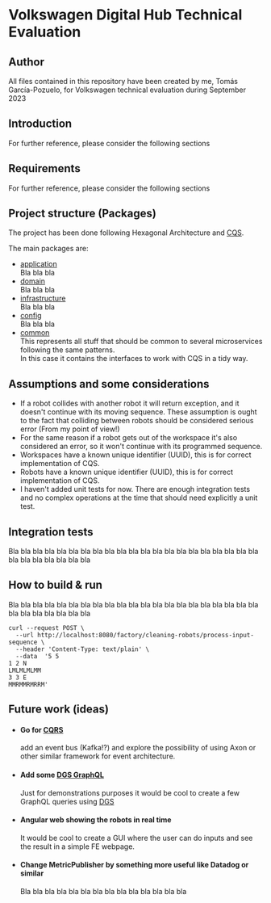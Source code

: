 # Volkswagen Digital Hub Technical Evaluation

## Author
All files contained in this repository have been created by me, Tomás García-Pozuelo, for Volkswagen technical evaluation during September 2023

## Introduction
For further reference, please consider the following sections

## Requirements
For further reference, please consider the following sections

## Project structure (Packages)
The project has been done following Hexagonal Architecture and [CQS](https://martinfowler.com/bliki/CommandQuerySeparation.html).

The main packages are:
- [application](src%2Fmain%2Fkotlin%2Fcom%2Fvolkswagen%2Ftechchallenge%2Fapplication)
  <br /> Bla bla bla
- [domain](src%2Fmain%2Fkotlin%2Fcom%2Fvolkswagen%2Ftechchallenge%2Fdomain)
  <br /> Bla bla bla
- [infrastructure](src%2Fmain%2Fkotlin%2Fcom%2Fvolkswagen%2Ftechchallenge%2Finfrastructure)
  <br /> Bla bla bla
- [config](src%2Fmain%2Fkotlin%2Fcom%2Fvolkswagen%2Ftechchallenge%2Fconfig)
  <br /> Bla bla bla
- [common](src%2Fmain%2Fkotlin%2Fcom%2Fvolkswagen%2Fcommon)
  <br />This represents all stuff that should be common to several microservices following the same patterns.
  <br />In this case it contains the interfaces to work with CQS in a tidy way.

## Assumptions and some considerations
- If a robot collides with another robot it will return exception, and it doesn't continue with its moving sequence. These assumption is ought to the fact that colliding between robots should be considered serious error (From my point of view!)
- For the same reason if a robot gets out of the workspace it's also considered an error, so it won't continue with its programmed sequence.
- Workspaces have a known unique identifier (UUID), this is for correct implementation of CQS.
- Robots have a known unique identifier (UUID), this is for correct implementation of CQS.
- I haven't added unit tests for now. There are enough integration tests and no complex operations at the time that should need explicitly a unit test.

## Integration tests
Bla bla bla bla bla bla bla bla bla bla bla bla bla bla bla bla bla bla bla bla bla bla bla bla bla bla bla bla

## How to build & run
Bla bla bla bla bla bla bla bla bla bla bla bla bla bla bla bla bla bla bla bla bla bla bla bla bla bla bla bla

````
curl --request POST \
  --url http://localhost:8080/factory/cleaning-robots/process-input-sequence \
  --header 'Content-Type: text/plain' \
  --data  '5 5
1 2 N
LMLMLMLMM
3 3 E
MMRMMRMRRM'
````

## Future work (ideas)
- #### Go for [CQRS](https://martinfowler.com/bliki/CQRS.html)
  add an event bus (Kafka!?) and explore the possibility of using Axon or other similar framework for event architecture.
- #### Add some [DGS GraphQL](https://netflix.github.io/dgs/)
  Just for demonstrations purposes it would be cool to create a few GraphQL queries using [DGS](https://netflix.github.io/dgs/)
- #### Angular web showing the robots in real time
  It would be cool to create a GUI where the user can do inputs and see the result in a simple FE webpage.
- #### Change MetricPublisher by something more useful like Datadog or similar
  Bla bla bla bla bla bla bla bla bla bla bla bla bla bla